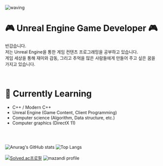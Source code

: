 ![waving](https://capsule-render.vercel.app/api?type=waving&height=200&text=Sung%20Yun&fontAlign=75&fontAlignY=40&color=gradient)

<div align="left">
    
# 🎮 Unreal Engine Game Developer 🎮
반갑습니다. </br>
저는 Unreal Engine을 통한 게임 컨텐츠 프로그래밍을 공부하고 있습니다. </br>
게임 세상을 통해 재미와 감동, 그리고 추억을 많은 사람들에게 만들어 주고 싶은 꿈을 가지고 있습니다.
</div>

</br>

# 📖 Currently Learning
- C++ / Modern C++
- Unreal Engine (Game Content, Client Programming)
- Computer science (Algorithm, Data structure, etc.)
- Computer graphics (DirectX 11)

</br>
</br>

![Anurag's GitHub stats](https://github-readme-stats.vercel.app/api?username=DPRLive&show_icons=true&theme=material-palenight) 
![Top Langs](https://github-readme-stats.vercel.app/api/top-langs/?username=DPRLive&layout=compact&theme=material-palenight)
</br>
</br>
[![Solved.ac프로필](http://mazassumnida.wtf/api/v2/generate_badge?boj=iomanip0107)](https://solved.ac/{handle})
![mazandi profile](http://mazandi.herokuapp.com/api?handle=iomanip0107&theme=dark)
